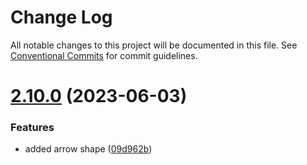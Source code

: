 # Change Log

All notable changes to this project will be documented in this file.
See [Conventional Commits](https://conventionalcommits.org) for commit guidelines.

# [2.10.0](https://github.com/matteobruni/tsparticles/compare/v2.0.0-alpha.0...v2.10.0) (2023-06-03)

### Features

-   added arrow shape ([09d962b](https://github.com/matteobruni/tsparticles/commit/09d962be91b721d4b93811e75d8b44912b1a6c45))
